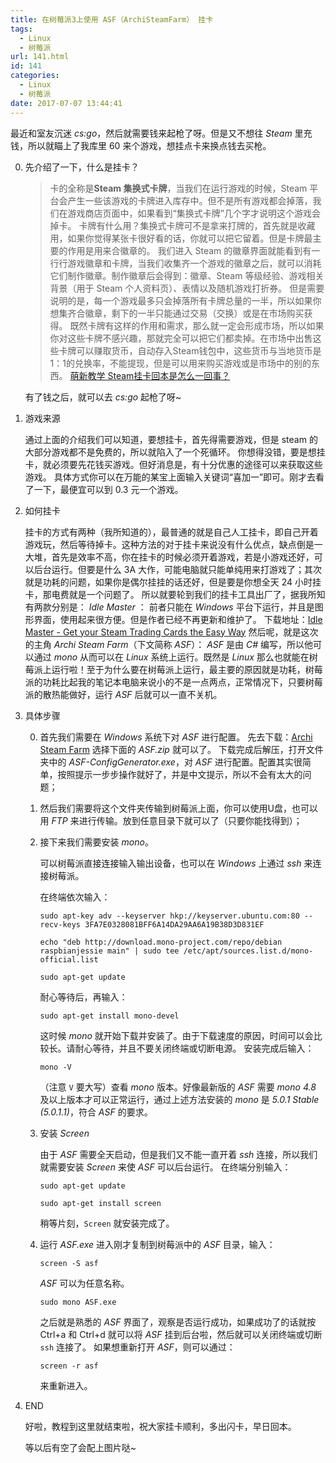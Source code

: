 ```yaml
---
title: 在树莓派3上使用 ASF（ArchiSteamFarm） 挂卡
tags:
  - Linux
  - 树莓派
url: 141.html
id: 141
categories:
  - Linux
  - 树莓派
date: 2017-07-07 13:44:41
---
```


最近和室友沉迷 _cs:go_，然后就需要钱来起枪了呀。但是又不想往 _Steam_ 里充钱，所以就瞄上了我库里 60 来个游戏，想挂点卡来换点钱去买枪。

0.  先介绍了一下，什么是挂卡？

    > 卡的全称是**Steam 集换式卡牌**，当我们在运行游戏的时候，Steam 平台会产生一些该游戏的卡牌进入库存中。但不是所有游戏都会掉落，我们在游戏商店页面中，如果看到“集换式卡牌”几个字才说明这个游戏会掉卡。 卡牌有什么用？集换式卡牌可不是拿来打牌的，首先就是收藏用，如果你觉得某张卡很好看的话，你就可以把它留着。但是卡牌最主要的作用是用来合徽章的。 我们进入 Steam 的徽章界面就能看到有一行行游戏徽章和卡牌，当我们收集齐一个游戏的徽章之后，就可以消耗它们制作徽章。制作徽章后会得到：徽章、Steam 等级经验、游戏相关背景（用于 Steam 个人资料页）、表情以及随机游戏打折券。 但是需要说明的是，每一个游戏最多只会掉落所有卡牌总量的一半，所以如果你想集齐合徽章，剩下的一半只能通过交易（交换）或是在市场购买获得。 既然卡牌有这样的作用和需求，那么就一定会形成市场，所以如果你对这些卡牌不感兴趣，那就完全可以把它们都卖掉。在市场中出售这些卡牌可以赚取货币，自动存入Steam钱包中，这些货币与当地货币是1：1的兑换率，不能提现，但是可以用来购买游戏或是市场中的别的东西。 [萌新教学 Steam挂卡回本是怎么一回事？](http://soft.zol.com.cn/572/5727507.html)

    有了钱之后，就可以去 _cs:go_ 起枪了呀~

1.  游戏来源

    通过上面的介绍我们可以知道，要想挂卡，首先得需要游戏，但是 steam 的大部分游戏都不是免费的，所以就陷入了一个死循环。 你想得没错，要是想挂卡，就必须要先花钱买游戏。但好消息是，有十分优惠的途径可以来获取这些游戏。 具体方式你可以在万能的某宝上面输入关键词“喜加一”即可。刚才去看了一下，最便宜可以到 0.3 元一个游戏。

2.  如何挂卡

    挂卡的方式有两种（我所知道的），最普通的就是自己人工挂卡，即自己开着游戏玩，然后等待掉卡。这种方法的对于挂卡来说没有什么优点，缺点倒是一大堆，首先是效率不高，你在挂卡的时候必须开着游戏，若是小游戏还好，可以后台运行。但要是什么 3A 大作，可能电脑就只能单纯用来打游戏了；其次就是功耗的问题，如果你是偶尔挂挂的话还好，但是要是你想全天 24 小时挂卡，那电费就是一个问题了。 所以就要轮到我们的挂卡工具出厂了，据我所知有两款分别是： _Idle Master_ ： 前者只能在 _Windows_ 平台下运行，并且是图形界面，使用起来很方便。但是作者已经不再更新和维护了。 下载地址：[Idle Master - Get your Steam Trading Cards the Easy Way](http://www.steamidlemaster.com/) 然后呢，就是这次的主角 _Archi Steam Farm_（下文简称 _ASF_）： _ASF_ 是由 _C#_ 编写，所以他可以通过 _mono_ 从而可以在 _Linux_ 系统上运行。既然是 _Linux_ 那么也就能在树莓派上运行啦！至于为什么要在树莓派上运行，最主要的原因就是功耗，树莓派的功耗比起我的笔记本电脑来说小的不是一点两点，正常情况下，只要树莓派的散热能做好，运行 _ASF_ 后就可以一直不关机。

3.  具体步骤

    0.  首先我们需要在 _Windows_ 系统下对 _ASF_ 进行配置。 先去下载：[Archi Steam Farm](https://github.com/JustArchi/ArchiSteamFarm/releases/tag/2.3.2.0) 选择下面的 _ASF.zip_ 就可以了。 下载完成后解压，打开文件夹中的 _ASF-ConfigGenerator.exe_，对 _ASF_ 进行配置。配置其实很简单，按照提示一步步操作就好了，并是中文提示，所以不会有太大的问题；

    1.  然后我们需要将这个文件夹传输到树莓派上面，你可以使用U盘，也可以用 _FTP_ 来进行传输。放到任意目录下就可以了（只要你能找得到）；

    2.  接下来我们需要安装 _mono_。

        可以树莓派直接连接输入输出设备，也可以在 _Windows_ 上通过 _ssh_ 来连接树莓派。

        在终端依次输入：

        ```shell
        sudo apt-key adv --keyserver hkp://keyserver.ubuntu.com:80 --recv-keys 3FA7E0328081BFF6A14DA29AA6A19B38D3D831EF
        ```

        ```shell
        echo "deb http://download.mono-project.com/repo/debian raspbianjessie main" | sudo tee /etc/apt/sources.list.d/mono-official.list
        ```

        ```shell
        sudo apt-get update
        ```

        耐心等待后，再输入：

        ```shell
        sudo apt-get install mono-devel
        ```

        这时候 _mono_ 就开始下载并安装了。由于下载速度的原因，时间可以会比较长。请耐心等待，并且不要关闭终端或切断电源。 安装完成后输入：

        ```shell
        mono -V
        ```

        （注意 `V` 要大写）查看 _mono_ 版本。好像最新版的 _ASF_ 需要 _mono 4.8_ 及以上版本才可以正常运行，通过上述方法安装的 _mono_ 是 _5.0.1 Stable (5.0.1.1)_，符合 _ASF_ 的要求。

    3.  安装 _Screen_

        由于 _ASF_ 需要全天启动，但是我们又不能一直开着 _ssh_ 连接，所以我们就需要安装 _Screen_ 来使 _ASF_ 可以后台运行。 在终端分别输入：

        ```shell
        sudo apt-get update
        ```

        ```shell
        sudo apt-get install screen
        ```

        稍等片刻，`Screen` 就安装完成了。

    4.  运行 _ASF.exe_ 进入刚才复制到树莓派中的 _ASF_ 目录，输入：

        ```shell
        screen -S asf
        ```

        _ASF_ 可以为任意名称。

        ```shell
        sudo mono ASF.exe
        ```

        之后就是熟悉的 _ASF_ 界面了，观察是否运行成功，如果成功了的话就按 Ctrl+a 和 Ctrl+d 就可以将 _ASF_ 挂到后台啦，然后就可以关闭终端或切断 `ssh` 连接了。 如果想重新打开 _ASF_，则可以通过：

        ```shell
        screen -r asf
        ```

        来重新进入。

4.  END

    好啦，教程到这里就结束啦，祝大家挂卡顺利，多出闪卡，早日回本。

    等以后有空了会配上图片哒~
